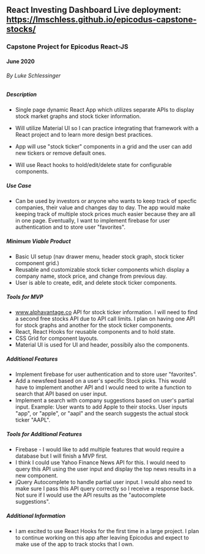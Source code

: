 ## React Investing Dashboard Live deployment: https://lmschless.github.io/epicodus-capstone-stocks/
### Capstone Project for Epicodus React-JS
#### June 2020

###### By Luke Schlessinger




##### Description
* Single page dynamic React App which utilizes separate APIs to display stock market graphs and stock ticker information. 

* Will utilize Material UI so I can practice integrating that framework with a React project and to learn more design best practices. 

* App will use "stock ticker" components in a grid and the user can add new tickers or remove default ones. 

* Will use React hooks to hold/edit/delete state for configurable components. 

##### Use Case
* Can be used by investors or anyone who wants to keep track of specfic companies, their value and changes day to day. The app would make keeping track of multiple stock prices much easier because they are all in one page. Eventually, I want to implement firebase for user authentication and to store user "favorites".


##### Minimum Viable Product
 * Basic UI setup (nav drawer menu, header stock graph, stock ticker component grid.)
 * Reusable and customizable stock ticker components which display a company name, stock price, and change from previous day. 
 * User is able to create, edit, and delete stock ticker components. 

##### Tools for MVP
 * www.alphavantage.co API for stock ticker information. I will need to find a second free stocks API due to API call limits. I plan on having one API for stock graphs and another for the stock ticker components.
 * React, React Hooks for reusable components and to hold state.
 * CSS Grid for component layouts.
 * Material UI is used for UI and header, possibily also the components.

##### Additional Features
 * Implement firebase for user authentication and to store user "favorites".
 * Add a newsfeed based on a user's specific Stock picks. This would have to implement another API and I would need to write a function to search that API based on user input. 
 * Implement a search with company suggestions based on user's partial input. Example: User wants to add Apple to their stocks. User inputs "app", or "apple", or "aapl" and the search suggests the actual stock ticker "AAPL".

##### Tools for Additional Features
 * Firebase - I would like to add multiple features that would require a database but I will finish a MVP first.
 * I think I could use Yahoo Finance News API for this. I would need to query this API using the user input and display the top news results in a new component. 
 * jQuery Autocomplete to handle partial user input. I would also need to make sure I pass this API query correctly so I receive a response back. Not sure if I would use the API results as the "autocomplete suggestions". 

##### Additional Information
* I am excited to use React Hooks for the first time in a large project. I plan to continue working on this app after leaving Epicodus and expect to make use of the app to track stocks that I own. 
